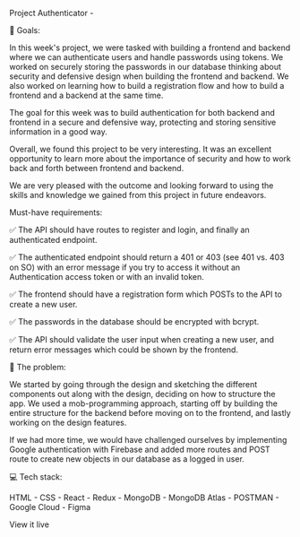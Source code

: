 Project Authenticator - 

🏁 Goals:

In this week's project, we were tasked with building a frontend and backend where we can authenticate users and handle passwords using tokens. We worked on securely storing the passwords in our database thinking about security and defensive design when building the frontend and backend. We also worked on learning how to build a registration flow and how to build a frontend and a backend at the same time.

The goal for this week was to build authentication for both backend and frontend in a secure and defensive way, protecting and storing sensitive information in a good way.

Overall, we found this project to be very interesting. It was an excellent opportunity to learn more about the importance of security and how to work back and forth between frontend and backend.

We are very pleased with the outcome and looking forward to using the skills and knowledge we gained from this project in future endeavors.

Must-have requirements:

✅ The API should have routes to register and login, and finally an authenticated endpoint.

✅ The authenticated endpoint should return a 401 or 403 (see 401 vs. 403 on SO) with an error message if you try to access it without an Authentication access token or with an invalid token.

✅ The frontend should have a registration form which POSTs to the API to create a new user.

✅ The passwords in the database should be encrypted with bcrypt.

✅ The API should validate the user input when creating a new user, and return error messages which could be shown by the frontend.

🚧 The problem:

We started by going through the design and sketching the different components out along with the design, deciding on how to structure the app. We used a mob-programming approach, starting off by building the entire structure for the backend before moving on to the frontend, and lastly working on the design features.

If we had more time, we would have challenged ourselves by implementing Google authentication with Firebase and added more routes and POST route to create new objects in our database as a logged in user.

💻 Tech stack:

HTML - CSS - React - Redux - MongoDB - MongoDB Atlas - POSTMAN - Google Cloud - Figma

View it live 